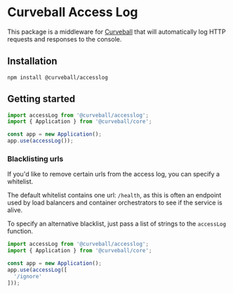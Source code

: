 Curveball Access Log
=====================

This package is a middleware for [Curveball][1] that will automatically log
HTTP requests and responses to the console.


Installation
------------

    npm install @curveball/accesslog


Getting started
---------------

```typescript
import accessLog from '@curveball/accesslog';
import { Application } from '@curveball/core';

const app = new Application();
app.use(accessLog());
```

### Blacklisting urls

If you'd like to remove certain urls from the access log, you can specify a
whitelist.

The default whitelist contains one url: `/health`, as this is often an
endpoint used by load balancers and container orchestrators to see if the
service is alive.

To specify an alternative blacklist, just pass a list of strings to the
`accessLog` function.

```typescript
import accessLog from '@curveball/accesslog';
import { Application } from '@curveball/core';

const app = new Application();
app.use(accessLog([
  '/ignore'
]));
```


[1]: https://github.com/curveball/
